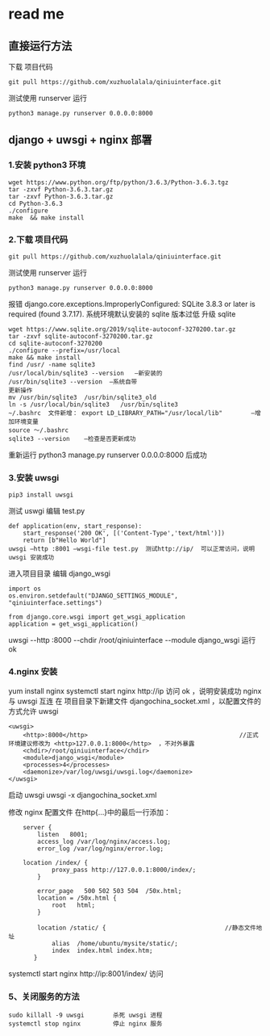 # read me

## 直接运行方法
下载 项目代码
```
git pull https://github.com/xuzhuolalala/qiniuinterface.git
```

测试使用 runserver 运行

```
python3 manage.py runserver 0.0.0.0:8000
```



## django + uwsgi  + nginx 部署

### 1.安装 python3 环境
```
wget https://www.python.org/ftp/python/3.6.3/Python-3.6.3.tgz
tar -zxvf Python-3.6.3.tar.gz
tar -zxvf Python-3.6.3.tar.gz
cd Python-3.6.3
./configure
make  && make install
```

### 2.下载 项目代码
```
git pull https://github.com/xuzhuolalala/qiniuinterface.git
```
测试使用 runserver 运行
```
python3 manage.py runserver 0.0.0.0:8000
```

报错 django.core.exceptions.ImproperlyConfigured: SQLite 3.8.3 or later is required (found 3.7.17).  系统环境默认安装的 sqlite 版本过低
升级 sqlite
```
wget https://www.sqlite.org/2019/sqlite-autoconf-3270200.tar.gz
tar -zxvf sqlite-autoconf-3270200.tar.gz
cd sqlite-autoconf-3270200
./configure --prefix=/usr/local
make && make install
find /usr/ -name sqlite3
/usr/local/bin/sqlite3 --version   —新安装的
/usr/bin/sqlite3 --version	—系统自带
更新操作
mv /usr/bin/sqlite3  /usr/bin/sqlite3_old
ln -s /usr/local/bin/sqlite3   /usr/bin/sqlite3
~/.bashrc  文件新增： export LD_LIBRARY_PATH="/usr/local/lib"		—增加环境变量
source 〜/.bashrc
sqlite3 --version    —检查是否更新成功
```
重新运行  python3 manage.py runserver 0.0.0.0:8000  后成功

### 3.安装 uwsgi
```
pip3 install uwsgi
```
测试 uswgi
编辑 test.py
```
def application(env, start_response):
    start_response('200 OK', [('Content-Type','text/html')])
    return [b"Hello World"]
uwsgi –http :8001 –wsgi-file test.py  测试http://ip/  可以正常访问，说明uwsgi 安装成功
```
进入项目目录 
编辑 django_wsgi
```
import os
os.environ.setdefault("DJANGO_SETTINGS_MODULE", "qiniuinterface.settings")

from django.core.wsgi import get_wsgi_application
application = get_wsgi_application()
```
uwsgi --http :8000 --chdir /root/qiniuinterface --module django_wsgi		运行 ok 

### 4.nginx 安装
yum install nginx
systemctl  start nginx  http://ip  访问 ok ，说明安装成功
nginx 与 uwsgi 互连
在 项目目录下新建文件 djangochina_socket.xml ，以配置文件的方式允许 uwsgi
```
<uwsgi>
    <http>:8000</http>											//正式环境建议修改为 <http>127.0.0.1:8000</http>  ，不对外暴露
    <chdir>/root/qiniuinterface</chdir>
    <module>django_wsgi</module>
    <processes>4</processes>
    <daemonize>/var/log/uwsgi/uwsgi.log</daemonize>
</uwsgi>
```
启动 uwsgi  uwsgi -x djangochina_socket.xml

修改 nginx 配置文件
在http{…}中的最后一行添加：
```
	server {
        listen   8001;
        access_log /var/log/nginx/access.log;
        error_log /var/log/nginx/error.log;

	location /index/ {
       		proxy_pass http://127.0.0.1:8000/index/;
        }

        error_page   500 502 503 504  /50x.html;
        location = /50x.html {
            root   html;
        }

        location /static/ {									//静态文件地址
            alias  /home/ubuntu/mysite/static/;
            index  index.html index.htm;
       }
 ```
systemctl start nginx 
http://ip:8001/index/  访问

### 5、关闭服务的方法
```
sudo killall -9 uwsgi		 杀死 uwsgi 进程
systemctl stop nginx 		 停止 nginx 服务
```
